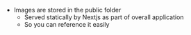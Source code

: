 - Images are stored in the public folder
	- Served statically by Nextjs as part of overall application
	- So you can reference it easily